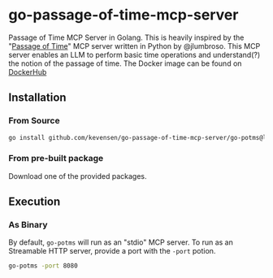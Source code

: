 # go-passage-of-time-mcp-server
Passage of Time MCP Server in Golang.  This is heavily inspired by the "[Passage of Time](https://github.com/jlumbroso/passage-of-time-mcp/blob/main/README.md)" MCP server written in Python by @jlumbroso.  This MCP server enables an LLM to perform basic time operations and understand(?) the notion of the passage of time.  The Docker image can be found on [DockerHub](https://hub.docker.com/repository/docker/kevensen/go-pot-mcp-server/general)

## Installation
### From Source
```bash
go install github.com/kevensen/go-passage-of-time-mcp-server/go-potms@latest
```

### From pre-built package
Download one of the provided packages.

## Execution
### As Binary
By default, `go-potms` will run as an "stdio" MCP server.  To run as an Streamable HTTP server, provide a port with the `-port` potion.
```bash
go-potms -port 8080
```